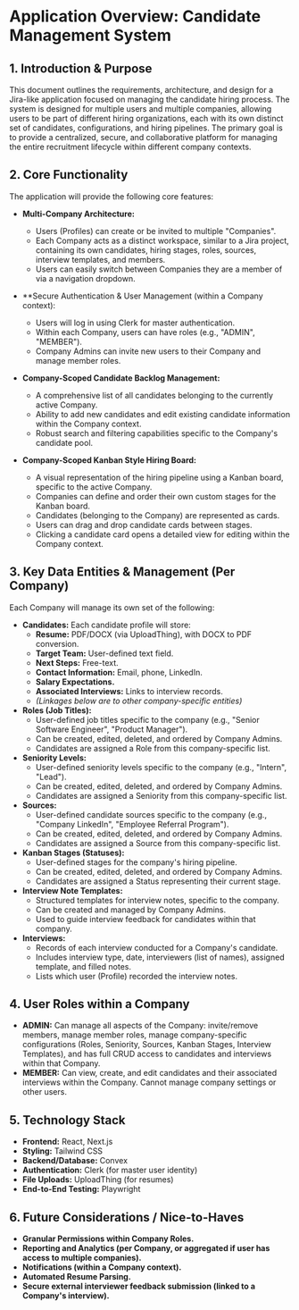 # Application Overview: Candidate Management System

## 1. Introduction & Purpose

This document outlines the requirements, architecture, and design for a Jira-like application focused on managing the candidate hiring process. The system is designed for multiple users and multiple companies, allowing users to be part of different hiring organizations, each with its own distinct set of candidates, configurations, and hiring pipelines. The primary goal is to provide a centralized, secure, and collaborative platform for managing the entire recruitment lifecycle within different company contexts.

## 2. Core Functionality

The application will provide the following core features:

- **Multi-Company Architecture:**

  - Users (Profiles) can create or be invited to multiple "Companies".
  - Each Company acts as a distinct workspace, similar to a Jira project, containing its own candidates, hiring stages, roles, sources, interview templates, and members.
  - Users can easily switch between Companies they are a member of via a navigation dropdown.

- \*\*Secure Authentication & User Management (within a Company context):

  - Users will log in using Clerk for master authentication.
  - Within each Company, users can have roles (e.g., "ADMIN", "MEMBER").
  - Company Admins can invite new users to their Company and manage member roles.

- **Company-Scoped Candidate Backlog Management:**

  - A comprehensive list of all candidates belonging to the currently active Company.
  - Ability to add new candidates and edit existing candidate information within the Company context.
  - Robust search and filtering capabilities specific to the Company's candidate pool.

- **Company-Scoped Kanban Style Hiring Board:**
  - A visual representation of the hiring pipeline using a Kanban board, specific to the active Company.
  - Companies can define and order their own custom stages for the Kanban board.
  - Candidates (belonging to the Company) are represented as cards.
  - Users can drag and drop candidate cards between stages.
  - Clicking a candidate card opens a detailed view for editing within the Company context.

## 3. Key Data Entities & Management (Per Company)

Each Company will manage its own set of the following:

- **Candidates:** Each candidate profile will store:
  - **Resume:** PDF/DOCX (via UploadThing), with DOCX to PDF conversion.
  - **Target Team:** User-defined text field.
  - **Next Steps:** Free-text.
  - **Contact Information:** Email, phone, LinkedIn.
  - **Salary Expectations.**
  - **Associated Interviews:** Links to interview records.
  - _(Linkages below are to other company-specific entities)_
- **Roles (Job Titles):**
  - User-defined job titles specific to the company (e.g., "Senior Software Engineer", "Product Manager").
  - Can be created, edited, deleted, and ordered by Company Admins.
  - Candidates are assigned a Role from this company-specific list.
- **Seniority Levels:**
  - User-defined seniority levels specific to the company (e.g., "Intern", "Lead").
  - Can be created, edited, deleted, and ordered by Company Admins.
  - Candidates are assigned a Seniority from this company-specific list.
- **Sources:**
  - User-defined candidate sources specific to the company (e.g., "Company LinkedIn", "Employee Referral Program").
  - Can be created, edited, deleted, and ordered by Company Admins.
  - Candidates are assigned a Source from this company-specific list.
- **Kanban Stages (Statuses):**
  - User-defined stages for the company's hiring pipeline.
  - Can be created, edited, deleted, and ordered by Company Admins.
  - Candidates are assigned a Status representing their current stage.
- **Interview Note Templates:**
  - Structured templates for interview notes, specific to the company.
  - Can be created and managed by Company Admins.
  - Used to guide interview feedback for candidates within that company.
- **Interviews:**
  - Records of each interview conducted for a Company's candidate.
  - Includes interview type, date, interviewers (list of names), assigned template, and filled notes.
  - Lists which user (Profile) recorded the interview notes.

## 4. User Roles within a Company

- **ADMIN:** Can manage all aspects of the Company: invite/remove members, manage member roles, manage company-specific configurations (Roles, Seniority, Sources, Kanban Stages, Interview Templates), and has full CRUD access to candidates and interviews within that Company.
- **MEMBER:** Can view, create, and edit candidates and their associated interviews within the Company. Cannot manage company settings or other users.

## 5. Technology Stack

- **Frontend:** React, Next.js
- **Styling:** Tailwind CSS
- **Backend/Database:** Convex
- **Authentication:** Clerk (for master user identity)
- **File Uploads:** UploadThing (for resumes)
- **End-to-End Testing:** Playwright

## 6. Future Considerations / Nice-to-Haves

- **Granular Permissions within Company Roles.**
- **Reporting and Analytics (per Company, or aggregated if user has access to multiple companies).**
- **Notifications (within a Company context).**
- **Automated Resume Parsing.**
- **Secure external interviewer feedback submission (linked to a Company's interview).**
